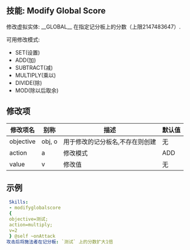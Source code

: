 技能: Modify Global Score
--------------------------

修改虚拟实体: \_\_GLOBAL\_\_ 在指定记分板上的分数（上限2147483647）.

可用修改模式:

-   SET(设置)
-   ADD(加)
-   SUBTRACT(减)
-   MULTIPLY(乘以)
-   DIVIDE(除)
-   MOD(除以后取余)

修改项
----------

| 修改项名 | 别称    | 描述                                                                                                    | 默认值 |
|-----------|------------|----------------------------------------------------------------------------------------------------------------|---------------|
| objective | obj, o  | 用于修改的记分板名,不存在则创建 | 无 |
| action    | a       | 修改模式                                                             | ADD     |
| value     | v       | 修改值                                                                                          | 无 |

示例
--------

```yaml
 Skills:
 - modifyglobalscore
 {
 objective=测试;
 action=multiply;
 v=2
 } @self ~onAttack
攻击后将施法者在记分板: `测试` 上的分数扩大1倍
```